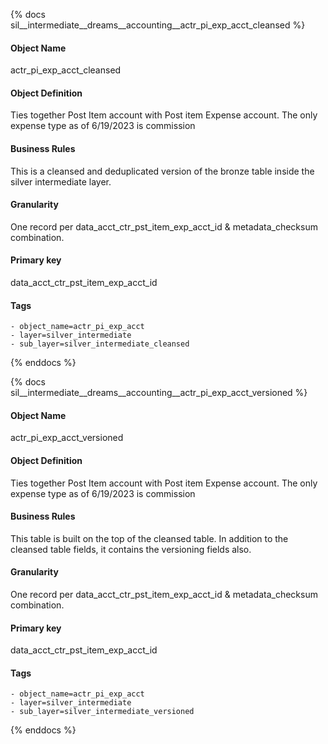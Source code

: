 {% docs sil__intermediate__dreams__accounting__actr_pi_exp_acct_cleansed %}

#### Object Name
actr_pi_exp_acct_cleansed

#### Object Definition
Ties together Post Item account with Post item Expense account. The only expense type as of 6/19/2023 is commission

#### Business Rules
This is a cleansed and deduplicated version of the bronze table inside the silver intermediate layer.

#### Granularity
One record per data_acct_ctr_pst_item_exp_acct_id & metadata_checksum combination.

#### Primary key
data_acct_ctr_pst_item_exp_acct_id

#### Tags
    - object_name=actr_pi_exp_acct
    - layer=silver_intermediate
    - sub_layer=silver_intermediate_cleansed

{% enddocs %}

{% docs sil__intermediate__dreams__accounting__actr_pi_exp_acct_versioned %}

#### Object Name
actr_pi_exp_acct_versioned

#### Object Definition
Ties together Post Item account with Post item Expense account. The only expense type as of 6/19/2023 is commission

#### Business Rules
This table is built on the top of the cleansed table. In addition to the cleansed table fields, it contains the versioning fields also.

#### Granularity
One record per data_acct_ctr_pst_item_exp_acct_id & metadata_checksum combination.

#### Primary key
data_acct_ctr_pst_item_exp_acct_id

#### Tags
    - object_name=actr_pi_exp_acct
    - layer=silver_intermediate
    - sub_layer=silver_intermediate_versioned

{% enddocs %}